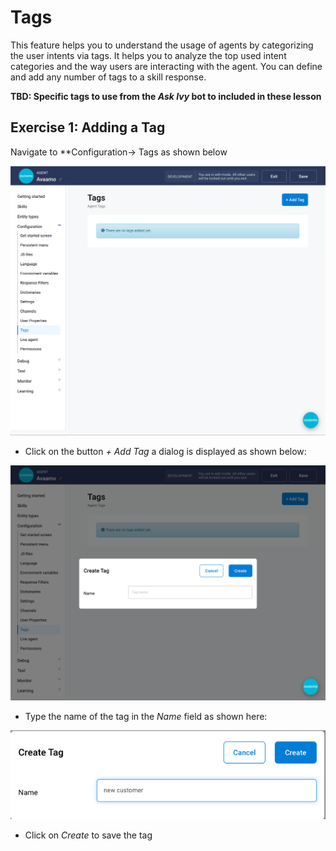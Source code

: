 # Tags

This feature helps you to understand the usage of agents by categorizing the user intents via tags.
It helps you to analyze the top used intent categories and the way users are interacting with the agent.
You can define and add any number of tags to a skill response.

**TBD: Specific tags to use from the _Ask Ivy_ bot to included in these lesson**

## Exercise 1: Adding a Tag

Navigate to **Configuration-> Tags as shown below

![Tags Builder](contents/analytics/images/tags-builder.png)

- Click on the button _+ Add Tag_ a dialog is displayed as shown below:

![Tags Builder](contents/analytics/images/add-tag-dialog.png)

- Type the name of the tag in the _Name_ field as shown here:

![Tags Builder](contents/analytics/images/tags-name-dialog.png)

- Click on _Create_ to save the tag


